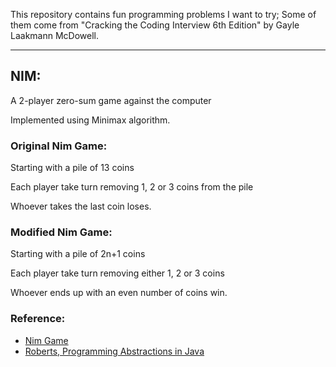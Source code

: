 This repository contains fun programming problems I want to try;
Some of them come from "Cracking the Coding Interview 6th Edition" by Gayle Laakmann McDowell.

--------------

## NIM:
A 2-player zero-sum game against the computer

Implemented using Minimax algorithm. 

### Original Nim Game:
Starting with a pile of 13 coins

Each player take turn removing 1, 2 or 3 coins from the pile

Whoever takes the last coin loses.
### Modified Nim Game:
Starting with a pile of 2n+1 coins

Each player take turn removing either 1, 2 or 3 coins

Whoever ends up with an even number of coins win. 
### Reference:
+ [Nim Game](https://en.wikipedia.org/wiki/Nim)
+ [Roberts, Programming Abstractions in Java](https://cs.stanford.edu/people/eroberts/books/ProgrammingAbstractionsInJava/index.html)

